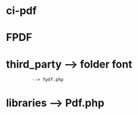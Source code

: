 # ci-pdf

# FPDF 
# third_party --> folder font
              --> fpdf.php
# libraries   --> Pdf.php